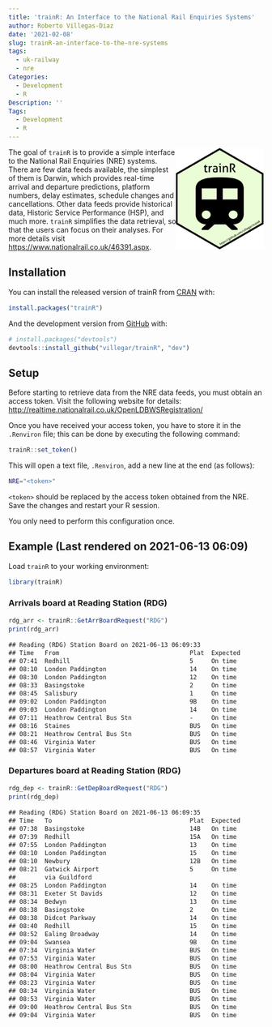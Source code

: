 ```yaml
---
title: 'trainR: An Interface to the National Rail Enquiries Systems'
author: Roberto Villegas-Diaz
date: '2021-02-08'
slug: trainR-an-interface-to-the-nre-systems
tags:
  - uk-railway
  - nre
Categories:
  - Development
  - R
Description: ''
Tags:
  - Development
  - R
---
```


<img src="https://raw.githubusercontent.com/villegar/trainR/main/inst/images/logo.png" alt="logo" align="right" height=200px/>

The goal of `trainR` is to provide a simple interface to the 
National Rail Enquiries (NRE) systems. There are few data feeds 
available, the simplest of them is Darwin, which provides real-time 
arrival and departure predictions, platform numbers, delay estimates, 
schedule changes and cancellations. Other data feeds provide historical 
data, Historic Service Performance (HSP), and much more. `trainR` 
simplifies the data retrieval, so that the users can focus on their 
analyses. For more details visit 
https://www.nationalrail.co.uk/46391.aspx.

## Installation

You can install the released version of trainR from [CRAN](https://CRAN.R-project.org) with:

``` r
install.packages("trainR")
```

And the development version from [GitHub](https://github.com/) with:

``` r
# install.packages("devtools")
devtools::install_github("villegar/trainR", "dev")
```

## Setup
Before starting to retrieve data from the NRE data feeds, you must obtain an access token. 
Visit the following website for details: http://realtime.nationalrail.co.uk/OpenLDBWSRegistration/

Once you have received your access token, you have to store it in the `.Renviron` file; this can be 
done by executing the following command:


```r
trainR::set_token()
```

This will open a text file, `.Renviron`, add a new line at the end (as follows):

```bash
NRE="<token>"
```

`<token>` should be replaced by the access token obtained from the NRE. Save the changes and restart 
your R session.

You only need to perform this configuration once.

## Example (Last rendered on 2021-06-13 06:09)

Load `trainR` to your working environment:

```r
library(trainR)
```

### Arrivals board at Reading Station (RDG)


```r
rdg_arr <- trainR::GetArrBoardRequest("RDG")
print(rdg_arr)
```

```
## Reading (RDG) Station Board on 2021-06-13 06:09:33
## Time   From                                    Plat  Expected
## 07:41  Redhill                                 5     On time
## 08:10  London Paddington                       14    On time
## 08:30  London Paddington                       12    On time
## 08:33  Basingstoke                             2     On time
## 08:45  Salisbury                               1     On time
## 09:02  London Paddington                       9B    On time
## 09:03  London Paddington                       14    On time
## 07:11  Heathrow Central Bus Stn                -     On time
## 08:16  Staines                                 BUS   On time
## 08:21  Heathrow Central Bus Stn                BUS   On time
## 08:46  Virginia Water                          BUS   On time
## 08:57  Virginia Water                          BUS   On time
```

### Departures board at Reading Station (RDG)


```r
rdg_dep <- trainR::GetDepBoardRequest("RDG")
print(rdg_dep)
```

```
## Reading (RDG) Station Board on 2021-06-13 06:09:35
## Time   To                                      Plat  Expected
## 07:38  Basingstoke                             14B   On time
## 07:39  Redhill                                 15A   On time
## 07:55  London Paddington                       13    On time
## 08:10  London Paddington                       15    On time
## 08:10  Newbury                                 12B   On time
## 08:21  Gatwick Airport                         5     On time
##        via Guildford                           
## 08:25  London Paddington                       14    On time
## 08:31  Exeter St Davids                        12    On time
## 08:34  Bedwyn                                  13    On time
## 08:38  Basingstoke                             2     On time
## 08:38  Didcot Parkway                          14    On time
## 08:40  Redhill                                 15    On time
## 08:52  Ealing Broadway                         14    On time
## 09:04  Swansea                                 9B    On time
## 07:34  Virginia Water                          BUS   On time
## 07:53  Virginia Water                          BUS   On time
## 08:00  Heathrow Central Bus Stn                BUS   On time
## 08:04  Virginia Water                          BUS   On time
## 08:23  Virginia Water                          BUS   On time
## 08:34  Virginia Water                          BUS   On time
## 08:53  Virginia Water                          BUS   On time
## 09:00  Heathrow Central Bus Stn                BUS   On time
## 09:04  Virginia Water                          BUS   On time
```

